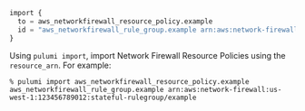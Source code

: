 ```terraform
import {
  to = aws_networkfirewall_resource_policy.example
  id = "aws_networkfirewall_rule_group.example arn:aws:network-firewall:us-west-1:123456789012:stateful-rulegroup/example"
}
```

Using `pulumi import`, import Network Firewall Resource Policies using the `resource_arn`. For example:

```console
% pulumi import aws_networkfirewall_resource_policy.example aws_networkfirewall_rule_group.example arn:aws:network-firewall:us-west-1:123456789012:stateful-rulegroup/example
```

